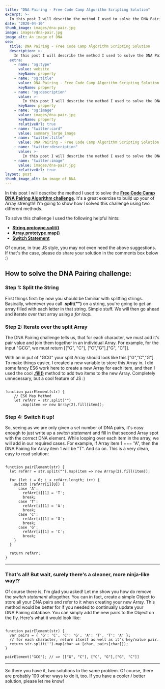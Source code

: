 ```yaml
---
title: "DNA Pairing - Free Code Camp Algorithm Scripting Solution"
excerpt: >-
  In this post I will describe the method I used to solve the DNA Pairing algorithm on Free Code Camp.
date: "2020-04-10"
thumb_image: images/dna-pair.jpg
image: images/dna-pair.jpg
image_alt: An image of DNA
seo:
  title: DNA Pairing - Free Code Camp Algorithm Scripting Solution
  description: >-
    In this post I will describe the method I used to solve the DNA Pairing algorithm on Free Code Camp.
  extra:
    - name: "og:type"
      value: website
      keyName: property
    - name: "og:title"
      value: DNA Pairing - Free Code Camp Algorithm Scripting Solution
      keyName: property
    - name: "og:description"
      value: >-
        In this post I will describe the method I used to solve the DNA Pairing algorithm on Free Code Camp.
      keyName: property
    - name: "og:image"
      value: images/dna-pair.jpg
      keyName: property
      relativeUrl: true
    - name: "twitter:card"
      value: summary_large_image
    - name: "twitter:title"
      value: DNA Pairing - Free Code Camp Algorithm Scripting Solution
    - name: "twitter:description"
      value: >-
        In this post I will describe the method I used to solve the DNA Pairing algorithm on Free Code Camp.
    - name: "twitter:image"
      value: images/dna-pair.jpg
      relativeUrl: true
layout: post
thumb_image_alt: An image of DNA
---
```


In this post I will describe the method I used to solve the [**Free Code Camp DNA Pairing Algorithm challenge**](https://www.freecodecamp.org/learn/javascript-algorithms-and-data-structures/intermediate-algorithm-scripting/dna-pairing). It's a great exercise to build up your of Array strength! I'm going to show how I solved this challenge using two different methods.

To solve this challenge I used the following helpful hints:

- [**String.protoype.split()**](https://www.w3schools.com/jsref/jsref_split.asp)
- **[Array.prototype.map()](https://developer.mozilla.org/en-US/docs/Web/JavaScript/Reference/Global_Objects/Array/map)**
- [**Switch Statement**](https://www.w3schools.com/js/js_switch.asp)

Of course, in true JS style, you may not even need the above suggestions. If that's the case, please do share your solution in the comments box below :)

## **How to solve the DNA Pairing challenge:**

### **Step 1: Split the String**

First things first: by now you should be familiar with splitting strings. Basically, whenever you call **.split("")** on a string, you're going to get an array filled with each letter in that string. Simple stuff. We will then go ahead and iterate over that array using a *for loop.*

### **Step 2: Iterate over the split Array**

The DNA Pairing challenge tells us, that for each character, we must add it's pair value and join them together in an individual Array. For example, for the input "GCG", we must return \[\["G", "C"\], \["C","G"\],\["G", "C"\]\].

With an in put of "GCG" your split Array should look like this \["G","C","G"\]. To make things easier, I created a new variable to store this Array in. I did some fancy ES6 work here to create a new Array for each item, and then I used the cool **[.fill()](https://developer.mozilla.org/en/docs/Web/JavaScript/Reference/Global_Objects/Array/fill)** method to add two items to the new Array. Completely unnecessary, but a cool feature of JS :)

```

function pairElement(str) {
    // ES6 Map Method
    let refArr = str.split("")
       .map(item => new Array(2).fill(item));
```

### **Step 4: Switch it up!**

So, seeing as we are only given a set number of DNA pairs, it's easy enough to just write up a *switch statement* and fill in that second Array spot with the correct DNA element. While looping over each item in the array, we will add in our required cases. For example, if Array item 1 === "A", then the DNA Pairing for Array item 1 will be "T". And so on. This is a very clean, easy to read solution:

```

function pairElement(str) {
  let refArr = str.split("").map(item => new Array(2).fill(item));

  for (let i = 0; i < refArr.length; i++) {
    switch (refArr[i][0]) {
      case 'A':
        refArr[i][1] = 'T';
        break;
      case 'T':
        refArr[i][1] = 'A';
        break;
      case 'C':
        refArr[i][1] = 'G';
        break;
      case 'G':
        refArr[i][1] = 'C';
        break;
    }
  }

  return refArr;
}

```

---

### **That's all! But wait, surely there's a cleaner, more ninja-like way!?**

Of course there is, I'm glad you asked! Let me show you how do remove the *switch statement* altogether. You can in fact, create a simple Object to store all your DNA pairs and refer to it when creating your new Array. This method would be better for if you needed to continually update your DNA Pairing database. You can simply add the new pairs to the Object on the fly. Here's what it would look like:

```

function pairElement(str) {
  var pairs = { 'G': 'C', 'C': 'G', 'A': 'T', 'T': 'A' };
  // for each character, return itself as well as it's key/value pair.
  return str.split('').map(char => [char, pairs[char]]);
}

pairElement("GCG"); // => [["G", "C"], ["C", "G"],["G", "C"]]
```

---

So there you have it, two solutions to the same problem. Of course, there are probably 100 other ways to do it, too. If you have a cooler / better solution, please let me know!
